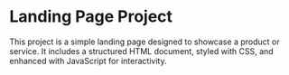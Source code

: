 # Landing Page Project

This project is a simple landing page designed to showcase a product or service. It includes a structured HTML document, styled with CSS, and enhanced with JavaScript for interactivity.